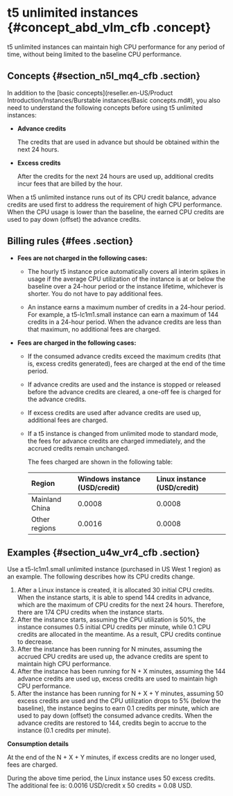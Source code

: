 # t5 unlimited instances {#concept_abd_vlm_cfb .concept}

t5 unlimited instances can maintain high CPU performance for any period of time, without being limited to the baseline CPU performance.

## Concepts {#section_n5l_mq4_cfb .section}

In addition to the [basic concepts](reseller.en-US/Product Introduction/Instances/Burstable instances/Basic concepts.md#), you also need to understand the following concepts before using t5 unlimited instances:

-   **Advance credits** 

    The credits that are used in advance but should be obtained within the next 24 hours.

-   **Excess credits**

    After the credits for the next 24 hours are used up, additional credits incur fees that are billed by the hour.


When a t5 unlimited instance runs out of its CPU credit balance, advance credits are used first to address the requirement of high CPU performance. When the CPU usage is lower than the baseline, the earned CPU credits are used to pay down \(offset\) the advance credits.

## Billing rules {#fees .section}

-   **Fees are not charged in the following cases:**
    -   The hourly t5 instance price automatically covers all interim spikes in usage if the average CPU utilization of the instance is at or below the baseline over a 24-hour period or the instance lifetime, whichever is shorter. You do not have to pay additional fees.

    -   An instance earns a maximum number of credits in a 24-hour period. For example, a t5-lc1m1.small instance can earn a maximum of 144 credits in a 24-hour period. When the advance credits are less than that maximum, no additional fees are charged.

-   **Fees are charged in the following cases:**
    -   If the consumed advance credits exceed the maximum credits \(that is, excess credits generated\), fees are charged at the end of the time period.

    -   If advance credits are used and the instance is stopped or released before the advance credits are cleared, a one-off fee is charged for the advance credits.

    -   If excess credits are used after advance credits are used up, additional fees are charged.

    -   If a t5 instance is changed from unlimited mode to standard mode, the fees for advance credits are charged immediately, and the accrued credits remain unchanged.

        The fees charged are shown in the following table:

        |Region|Windows instance \(USD/credit\)|Linux instance \(USD/credit\)|
        |:-----|:------------------------------|:----------------------------|
        |Mainland China|0.0008|0.0008|
        |Other regions|0.0016|0.0008|


## Examples {#section_u4w_vr4_cfb .section}

Use a t5-lc1m1.small unlimited instance \(purchased in US West 1 region\) as an example. The following describes how its CPU credits change.

1.  After a Linux instance is created, it is allocated 30 initial CPU credits. When the instance starts, it is able to spend 144 credits in advance, which are the maximum of CPU credits for the next 24 hours. Therefore, there are 174 CPU credits when the instance starts.
2.  After the instance starts, assuming the CPU utilization is 50%, the instance consumes 0.5 initial CPU credits per minute, while 0.1 CPU credits are allocated in the meantime. As a result, CPU credits continue to decrease.
3.  After the instance has been running for N minutes, assuming the accrued CPU credits are used up, the advance credits are spent to maintain high CPU performance.
4.  After the instance has been running for N + X minutes, assuming the 144 advance credits are used up, excess credits are used to maintain high CPU performance.
5.  After the instance has been running for N + X + Y minutes, assuming 50 excess credits are used and the CPU utilization drops to 5% \(below the baseline\), the instance begins to earn 0.1 credits per minute, which are used to pay down \(offset\) the consumed advance credits. When the advance credits are restored to 144, credits begin to accrue to the instance \(0.1 credits per minute\).

**Consumption details**

At the end of the N + X + Y minutes, if excess credits are no longer used, fees are charged.

During the above time period, the Linux instance uses 50 excess credits. The additional fee is: 0.0016 USD/credit x 50 credits = 0.08 USD.

